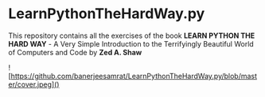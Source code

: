 # LearnPythonTheHardWay.py
This repository contains all the exercises of the book **LEARN PYTHON THE HARD WAY** - A Very Simple Introduction to the Terrifyingly Beautiful World of Computers and Code by **Zed A. Shaw**

![https://github.com/banerjeesamrat/LearnPythonTheHardWay.py/blob/master/cover.jpeg]()

